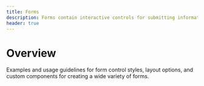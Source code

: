 ```yaml
---
title: Forms
description: Forms contain interactive controls for submitting information to a web server.
header: true
---
```


# Overview

Examples and usage guidelines for form control styles, layout options, and custom components for creating a wide variety of forms.
